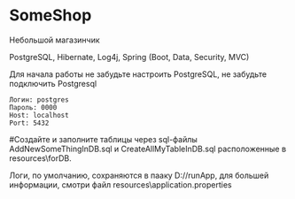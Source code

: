 # SomeShop

Небольшой магазинчик

PostgreSQL, Hibernate, Log4j, Spring (Boot, Data, Security, MVC)

Для начала работы не забудьте настроить PostgreSQL, не забудьте подключить Postgresql

    Логин: postgres
    Пароль: 0000
    Host: localhost
    Port: 5432

#Создайте и заполните таблицы через sql-файлы AddNewSomeThingInDB.sql и CreateAllMyTableInDB.sql расположенные в resources\forDB\.

Логи, по умолчанию, сохраняются в пааку D://runApp, для большей информации, смотри файл resources\application.properties
